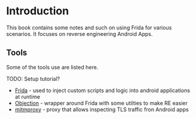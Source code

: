 # Introduction

This book contains some notes and such on using Frida for various scenarios. It focuses on reverse engineering Android Apps.

## Tools

Some of the tools use are listed here. 

TODO: Setup tutorial?

* [Frida](https://github.com/frida/frida/) - used to inject custom scripts and logic into android applications at runtime
* [Objection](https://github.com/sensepost/objection/) - wrapper around Frida with some utilties to make RE easier
* [mitmproxy](https://github.com/mitmproxy/mitmproxy) - proxy that allows inspecting TLS traffic fron Android apps

